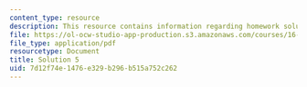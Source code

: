 ```yaml
---
content_type: resource
description: This resource contains information regarding homework solution 5.
file: https://ol-ocw-studio-app-production.s3.amazonaws.com/courses/16-50-introduction-to-propulsion-systems-spring-2012/7d12f74e1476e329b296b515a752c262_MIT16_50S12_sol5.pdf
file_type: application/pdf
resourcetype: Document
title: Solution 5
uid: 7d12f74e-1476-e329-b296-b515a752c262
---
```

